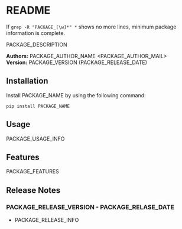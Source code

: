 # README

If `grep -R "PACKAGE_[\w]*" *` shows no more lines, minimum package information is complete.

PACKAGE_DESCRIPTION

**Authors:** PACKAGE_AUTHOR_NAME <PACKAGE_AUTHOR_MAIL>  
**Version:** PACKAGE_VERSION (PACKAGE_RELEASE_DATE)

## Installation

Install PACKAGE_NAME by using the following command:

    pip install PACKAGE_NAME

## Usage

PACKAGE_USAGE_INFO

## Features

PACKAGE_FEATURES

## Release Notes

### PACKAGE_RELEASE_VERSION - PACKAGE_RELASE_DATE

* PACKAGE_RELEASE_INFO
